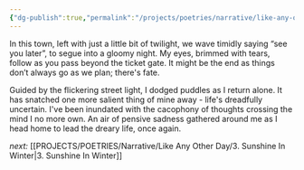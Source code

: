 ```yaml
---
{"dg-publish":true,"permalink":"/projects/poetries/narrative/like-any-other-day/2-ticket-gate/","created":"2025-03-04T20:57:45.587+05:30","updated":"2025-03-04T22:06:43.699+05:30"}
---
```



In this town, left with just a little bit of twilight,
we wave timidly saying “see you later”, to segue into a gloomy night.
My eyes, brimmed with tears, follow as you pass beyond the ticket gate.
It might be the end as things don’t always go as we plan; there's fate.

Guided by the flickering street light, I dodged puddles as I return alone.
It has snatched one more salient thing of mine away - life's dreadfully uncertain.
I've been inundated with the cacophony of thoughts crossing the mind I no more own.
An air of pensive sadness gathered around me as I head home to lead the dreary life, once again.


*next:* [[PROJECTS/POETRIES/Narrative/Like Any Other Day/3. Sunshine In Winter\|3. Sunshine In Winter]]